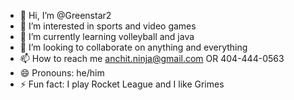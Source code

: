 - 👋 Hi, I’m @Greenstar2
- 👀 I’m interested in sports and video games
- 🌱 I’m currently learning volleyball and java
- 💞️ I’m looking to collaborate on anything and everything
- 📫 How to reach me anchit.ninja@gmail.com OR 404-444-0563
- 😄 Pronouns: he/him
- ⚡ Fun fact: I play Rocket League and I like Grimes

<!---
Greenstar2/Greenstar2 is a ✨ special ✨ repository because its `README.md` (this file) appears on your GitHub profile.
You can click the Preview link to take a look at your changes.
--->
